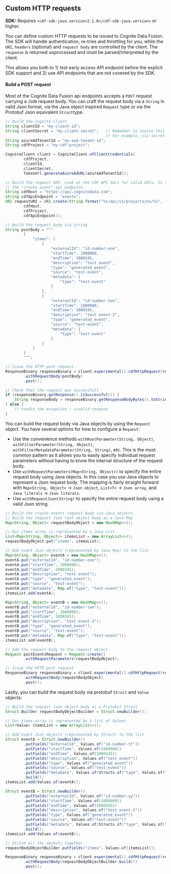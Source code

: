 ## Custom HTTP requests

**SDK:** Requires `<cdf-sdk-java.version>2.1.0</cdf-sdk-java.version>` or higher.


You can define custom HTTP requests to be issued to Cognite Data Fusion. The SDK will handle authentication, re-tries and throttling for you, while the `URI`, `headers` (optional) and `request body` are controlled by the client. The `response` is returned unprocessed and must be parsed/interpreted by the client.

This allows you both to 1) test early access API endpoint before the explicit SDK support and 2) use API endpoints that are not covered by the SDK. 

#### Build a POST request
Most of the Cognite Data Fusion api endpoints accepts a `POST` request carrying a `JSON` request body. You can craft the request body via a `String` in valid Json format, via the Java object inspired `Request` type or via the Protobuf Json equivalent `Struct`type. 

```java
// Build the cognite client
String clientId = "my-client-id";
String clientSecret = "my-client-secret";   // Remember to source this value from a secure transfer mechanism.
                                            // For example, via secret mapped to an environment variable.
String azureAdTenantId = "my-aad-tenant-id";
String cdfProject = "my-cdf-project";

CogniteClient client = CogniteClient.ofClientCredentials(
        cdfProject,
        clientId,
        clientSecret,
        TokenUrl.generateAzureAdURL(azureAdTenantId));

// Build the request URI. Look at the CDF API docs for valid URIs. In this example, we'll target 
// the "create event" api endpoint.
String cdfHost = "https://api.cognitedata.com";
String cdfApiEndpoint = "events";
URI requestURI = URI.create(String.format("%s/api/v1/projects/%s/%s",
        cdfHost,
        cdfProject,
        cdfApiEndpoint));

// Build the request body via string
String postBody = """
        {
            "items": [
                {
                    "externalId": "id-number-one",
                    "startTime": 1000000,
                    "endTime": 1000345,
                    "description": "test event",
                    "type": "generated_event",
                    "source": "test-event",
                    "metadata": {
                        "type": "test-event"
                    }
                },
                {
                    "externalId": "id-number-two",
                    "startTime": 1000000,
                    "endTime": 1000345,
                    "description": "test event-2",
                    "type": "generated_event",
                    "source": "test-event",
                    "metadata": {
                        "type": "test-event"
                    }
                }
            ]
        }
        """;

// Issue the HTTP post request
ResponseBinary responseBinary = client.experimental().cdfHttpRequest(requestURI)
        .withRequestBody(postBody)
        .post();

// Check that the request was successfull
if (responseBinary.getResponse().isSuccessful()) {
    String responseBody = responseBinary.getResponseBodyBytes().toStringUtf8();
} else {
    // handle the exception / invalid respose
}
```

You can build the request body via Java objects by using the `Request` object.
You have several options for how to configure a `Request`:
- Use the convenience methods `withRootParameter(String, Object)`, `withFilterParameter(String, Object)`, `withFilterMetadataParameter(String, String)`, etc. This is the most common pattern as it allows you to easily specify individual request parameters without having to know the internal structure of the request body.
- Use `withRequestParameters(Map<String, Object>)` to specify the entire request body using Java objects. In this case you use Java objects to represent a Json request body. The mapping is fairly straight forward with `Map<String, Object>` -> `Json object`, `List<T>` -> `Json array`, and `Java literals` -> `Json literals`.
- Use `withRequestJson(String)` to specify the entire request body using a valid Json string.
```java
// Build the create events request body via Java objects.
// Build the request Json root object body as a Java Map
Map<String, Object> requestBodyObject = new HashMap<>();

// Our items array is represented by a Java List
List<Map<String, Object>> itemsList = new ArrayList<>();
requestBodyObject.put("items", itemsList);

// Add event Json objects (represented by Java Map) to the list
Map<String, Object> eventA = new HashMap<>();
eventA.put("externalId", "id-number-one");
eventA.put("startTime", 1000000);
eventA.put("endTime", 1000345);
eventA.put("description", "test event");
eventA.put("type", "generated_event");
eventA.put("source", "test-event");
eventA.put("metadata", Map.of("type", "test-event"));
itemsList.add(eventA);

Map<String, Object> eventB = new HashMap<>();
eventB.put("externalId", "id-number-two");
eventB.put("startTime", 1000000);
eventB.put("endTime", 1000345);
eventB.put("description", "test event-2");
eventB.put("type", "generated_event");
eventB.put("source", "test-event");
eventB.put("metadata", Map.of("type", "test-event"));
itemsList.add(eventB);

// Add the request body to the request object
Request postEventsRequest = Request.create()
        .withRequestParameters(requestBodyObject);

// Issue the HTTP post request
ResponseBinary responseBinary = client.experimental().cdfHttpRequest(requestURI)
        .withRequestBody(requestBodyObject)
        .post();
```

Lastly, you can build the request body via protobuf `Struct` and `Value` objects:
```java
// Build the request Json object body as a Protobuf Struct
Struct.Builder requestBodyObjectBuilder = Struct.newBuilder();

// Our items array is represented by a list of Values
List<Value> itemsList = new ArrayList<>();

// Add event Json objects (represented by Struct) to the list
Struct eventA = Struct.newBuilder()
        .putFields("externalId", Values.of("id-number-tt"))
        .putFields("startTime", Values.of(1000000))
        .putFields("endTime", Values.of(1000345))
        .putFields("description", Values.of("test event"))
        .putFields("type", Values.of("generated_event"))
        .putFields("source", Values.of("test-event"))
        .putFields("metadata", Values.of(Structs.of("type", Values.of("test-event"))))
        .build();
itemsList.add(Values.of(eventA));

Struct eventB = Struct.newBuilder()
        .putFields("externalId", Values.of("id-number-yy"))
        .putFields("startTime", Values.of(1000000))
        .putFields("endTime", Values.of(1000345))
        .putFields("description", Values.of("test event-2"))
        .putFields("type", Values.of("generated_event"))
        .putFields("source", Values.of("test-event"))
        .putFields("metadata", Values.of(Structs.of("type", Values.of("test-event"))))
        .build();
itemsList.add(Values.of(eventB));

// Stitch all the objects together
requestBodyObjectBuilder.putFields("items", Values.of(itemsList));

ResponseBinary responseBinary = client.experimental().cdfHttpRequest(requestURI)
        .withRequestBody(requestBodyObjectBuilder.build())
        .post();                
```
